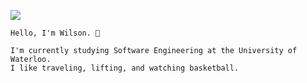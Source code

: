 ![](https://komarev.com/ghpvc/?username=zyrephus&color=blueviolet&label=Profile+Views:)

```
Hello, I'm Wilson. 👋

I'm currently studying Software Engineering at the University of Waterloo.
I like traveling, lifting, and watching basketball.
```
